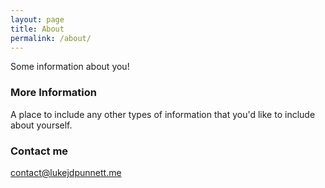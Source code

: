 ```yaml
---
layout: page
title: About
permalink: /about/
---
```


Some information about you!

### More Information

A place to include any other types of information that you'd like to include about yourself.

### Contact me

[contact@lukejdpunnett.me](mailto:contact@lukejdpunnett.me)
